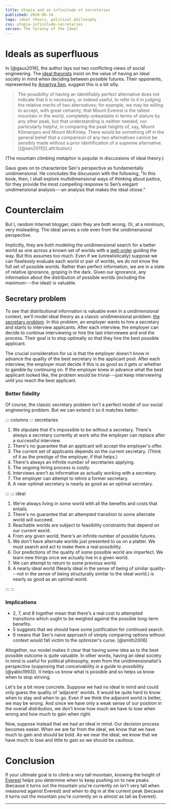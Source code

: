 ```yaml
---
title: Utopia and an infinitude of secretaries
published: 2018-06-14
tags: ideal theory, political philosophy
css: utopia-infinitude-secretaries
series: The Tyranny of the Ideal
---
```


# Ideals as superfluous

In [@gaus2016], the author lays out two conflicting views of social engineering. The [ideal theorists](https://plato.stanford.edu/entries/rawls/#IdeNonIdeThe) insist on the value of having an ideal society in mind when deciding between possible futures. Their opponents, represented by [Amartya Sen](https://en.wikipedia.org/wiki/Amartya_Sen), suggest this is a bit silly.

<blockquote>
The possibility of having an identifiably perfect alternative does not indicate that it is necessary, or indeed useful, to refer to it in judging the relative merits of two alternatives; for example, we may be willing to accept, with great certainty, that Mount Everest is the tallest mountain in the world, completely unbeatable in terms of stature by any other peak, but that understanding is neither needed, nor particularly helpful, in comparing the peak heights of, say, Mount Kilimanjaro and Mount McKinley. There would be something off in the general belief that a comparison of any two alternatives cannot be sensibly made without a prior identification of a supreme alternative. [[@sen2011]]{.attribution}
</blockquote>

(The mountain climbing metaphor is popular in discussions of ideal theory.)

Gaus goes on to characterize Sen's perspective as fundamentally unidimensional. He concludes the discussion with the following, "In this book, then, I shall explore multidimensional ways of thinking about justice, for they provide the most compelling response to Sen’s elegant unidimensional analysis---an analysis that makes the ideal otiose."

# Counterclaim

But I, random Internet blogger, claim they are both wrong. Or, at a minimum, very misleading. The ideal serves a role even from the unidimensional perspective.

Implicitly, they are both modeling the unidimensional search for a better world as one across a known set of worlds with a [well-order](https://en.wikipedia.org/wiki/Well-order) guiding the way. But this assumes too much. Even if we (unrealistically) suppose we can flawlessly evaluate each world or pair of worlds, we do not know the full set of possible worlds. Rather than perfect information, we are in a state of relative ignorance, groping in the dark. Given our ignorance, any information about the distribution of possible worlds (including the maximum---the ideal) is valuable.

## Secretary problem

To see that distributional information is valuable even in a unidimensional context, we'll model ideal theory as a classic unidimensional problem: [the secretary problem](https://en.wikipedia.org/wiki/Secretary_problem). In this problem, an employer wants to hire a secretary and starts to interview applicants. After each interview, the employer can decide to continue interviewing or hire the last interviewee and end the process. Their goal is to stop optimally so that they hire the best possible applicant.

The crucial consideration for us is that the employer doesn't know in advance the quality of the best secretary in the applicant pool. After each interview, the employer must decide if this is as good as it gets or whether to gamble by continuing on. If the employer knew in advance what the best applicant looked like, the problem would be trivial---just keep interviewing until you reach the best applicant.

### Better fidelity

Of course, the classic secretary problem isn't a perfect model of our social engineering problem. But we can extend it so it matches better:

::: columns
::: secretaries

1. We stipulate that it's impossible to be without a secretary. There's always a secretary currently at work who the employer can replace after a successful interview.
2. There's no guarantee that an applicant will accept the employer's offer.
3. The current set of applicants depends on the current secretary. (Think of it as the prestige of the employer, if that helps.)
4. There's always an infinite number of secretaries applying.
5. The ongoing hiring process is costly.
6. Interviews aren't as informative as actually working with a secretary.
7. The employer can attempt to rehire a former secretary.
8. A near optimal secretary is nearly as good as an optimal secretary.

:::
::: ideal

1. We're always living in *some* world with all the benefits and costs that entails.
2. There's no guarantee that an attempted transition to some alternate world will succeed.
3. Reachable worlds are subject to feasibility constraints that depend on our current world.
4. From any given world, there's an infinite number of possible futures.
5. We don't have alternate worlds just presented to us on a platter. We must search and act to make them a real possibility.
6. Our predictions of the quality of some possible world are imperfect. We learn new things once we actually live in a given world.
7. We can attempt to return to some previous world.
8. A nearly ideal world (Nearly ideal in the sense of being of similar quality---not in the sense of being structurally similar to the ideal world.) is nearly as good as an optimal world.

:::
:::

### Implications

- 2, 7, and 8 together mean that there's a real cost to attempted transitions which ought to be weighed against the possible long-term benefits.
- 5 suggests that we should have some justification for continued search.
- 6 means that Sen's naive approach of simply comparing options without context would fall victim to the optimizer's curse. [@smith2006]

Altogether, our model makes it clear that having some idea as to the best possible outcome is quite valuable. In other words, having an ideal society in mind is useful for political philosophy, even from the unidimensionalist's perspective (supposing that conceivability *is* a guide to possibility [@yablo1993]). It helps us know what is possible and so helps us know when to stop striving.

Let's be a bit more concrete. Suppose we had no ideal in mind and could only guess the quality of 'adjacent' worlds. It would be quite hard to know when to stay and when to go. Even if we think the adjacent world is better, we may be wrong. And since we have only a weak sense of our position in the overall distribution, we don't know how much we have to lose when wrong and how much to gain when right.

Now, suppose instead that we had an ideal in mind. Our decision process becomes easier. When we are far from the ideal, we know that we have much to gain and should be bold. As we near the ideal, we know that we have much to lose and little to gain so we should be cautious.

# Conclusion

If your ultimate goal is to climb a very tall mountain, knowing the height of [Everest](https://en.wikipedia.org/wiki/Mount_Everest) helps you determine when to keep pushing on to new peaks (because it turns out the mountain you're currently on isn't very tall when measured against Everest) and when to dig in at the current peak (because it turns out the mountain you're currently on is almost as tall as Everest).

<hr class="references">
